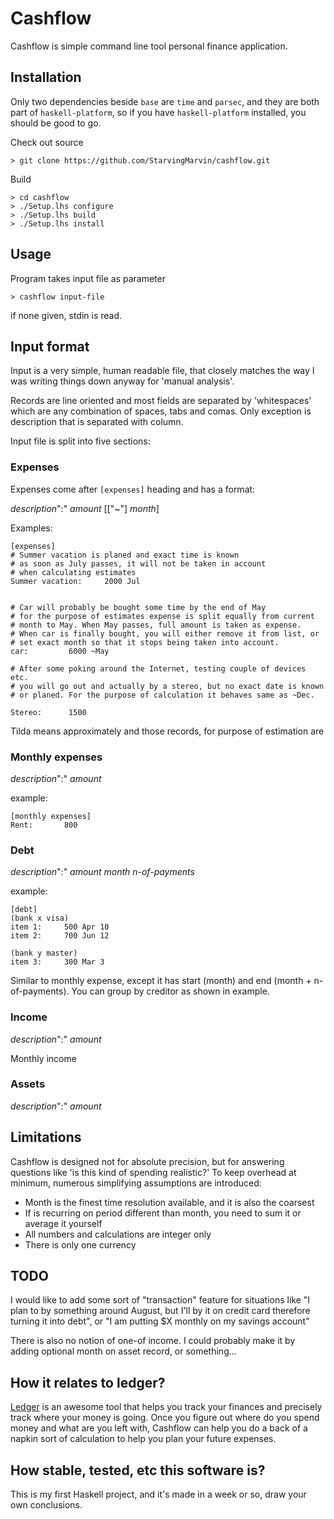 
# Cashflow

Cashflow is simple command line tool personal finance application.

## Installation

Only two dependencies beside `base` are `time` and `parsec`, and they are 
both part of `haskell-platform`, so if you have `haskell-platform` installed,
you should be good to go.

Check out source

    > git clone https://github.com/StarvingMarvin/cashflow.git

Build

    > cd cashflow
    > ./Setup.lhs configure
    > ./Setup.lhs build
    > ./Setup.lhs install

## Usage

Program takes input file as parameter

    > cashflow input-file
    
if none given, stdin is read.

## Input format

Input is a very simple, human readable file, that closely matches the way
I was writing things down anyway for 'manual analysis'.

Records are line oriented and most fields are separated by 'whitespaces' 
which are any combination of spaces, tabs and comas. Only exception is 
description that is separated with column.

Input file is split into five sections: 

### Expenses

Expenses come after `[expenses]` heading and has a format:

_description_":" _amount_ [["~"] _month_]

Examples:

    [expenses]
    # Summer vacation is planed and exact time is known
    # as soon as July passes, it will not be taken in account 
    # when calculating estimates
    Summer vacation:	 2000 Jul
    
    
    # Car will probably be bought some time by the end of May
    # for the purpose of estimates expense is split equally from current 
    # month to May. When May passes, full amount is taken as expense.
    # When car is finally bought, you will either remove it from list, or
    # set exact month so that it stops being taken into account.
    car:		 6000 ~May
    
    # After some poking around the Internet, testing couple of devices etc.
    # you will go out and actually by a stereo, but no exact date is known 
    # or planed. For the purpose of calculation it behaves same as ~Dec.
    
    Stereo:		 1500
    
    

Tilda means approximately and those records, for purpose of estimation are

### Monthly expenses

_description_":" _amount_

example:

    [monthly expenses]
    Rent:		800

### Debt

_description_":" _amount_ _month_ _n-of-payments_

example:

    [debt]
    (bank x visa)
    item 1:		500 Apr 10
    item 2:		700 Jun 12
    
    (bank y master)
    item 3:		300 Mar 3

Similar to monthly expense, except it has start (month) and end 
(month + n-of-payments). You can group by creditor as shown in example.


### Income

_description_":" _amount_

Monthly income

### Assets

_description_":" _amount_


## Limitations

Cashflow is designed not for absolute precision, but for answering questions 
like 'is this kind of spending realistic?' To keep overhead at minimum, 
numerous simplifying assumptions are introduced:

* Month is the finest time resolution available, and it is also the coarsest
* If is recurring on period different than month, you need to sum it 
  or average it yourself
* All numbers and calculations are integer only
* There is only one currency


## TODO

I would like to add some sort of "transaction" feature for situations like "I 
plan to by something around August, but I'll by it on credit card therefore
turning it into debt", or "I am putting $X monthly on my savings account"

There is also no notion of one-of income. I could probably make it by adding 
optional month on asset record, or something...

## How it relates to ledger?

[Ledger](http://ledger-cli.org/) is an awesome tool that helps you track 
your finances and precisely track where your money is going. Once you figure
out where do you spend money and what are you left with, Cashflow can help
you do a back of a napkin sort of calculation to help you plan your future
expenses.


## How stable, tested, etc this software is?

This is my first Haskell project, and it's made in a week or so, draw
your own conclusions.

